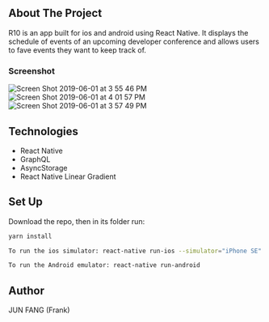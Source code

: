## About The Project

R10 is an app built for ios and android using React Native. It displays the schedule of events of an upcoming developer conference and allows users to fave events they want to keep track of.

### Screenshot

![Screen Shot 2019-06-01 at 3 55 46 PM](https://user-images.githubusercontent.com/30378034/58754516-b776a180-8486-11e9-863a-64a93c43f9d0.png)
![Screen Shot 2019-06-01 at 4 01 57 PM](https://user-images.githubusercontent.com/30378034/58754518-b9406500-8486-11e9-8b29-7c33f29d95f1.png)
![Screen Shot 2019-06-01 at 3 57 49 PM](https://user-images.githubusercontent.com/30378034/58754519-bcd3ec00-8486-11e9-8743-388af0b34eb9.png)

## Technologies

- React Native
- GraphQL
- AsyncStorage
- React Native Linear Gradient

## Set Up

Download the repo, then in its folder run:

```bash
yarn install
```

```bash
To run the ios simulator: react-native run-ios --simulator="iPhone SE"

To run the Android emulator: react-native run-android

```

## Author

JUN FANG (Frank)
